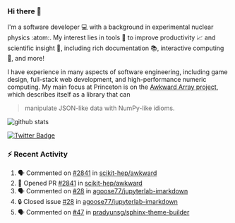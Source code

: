 ### Hi there 👋 

I'm a software developer 💻 with a background in experimental nuclear physics :atom:. My interest lies in tools :wrench: to improve productivity :chart_with_upwards_trend: and scientific insight :telescope:, including rich documentation 📚, interactive computing 🧮, and more! 

I have experience in many aspects of software engineering, including game design, full-stack web development, and high-performance numeric computing. My main focus at Princeton is on the [Awkward Array project](awkward-array.org/), which describes itself as a library that can 
> manipulate JSON-like data with NumPy-like idioms.

![github stats](https://github-readme-stats.vercel.app/api?username=agoose77&show_icons=true&hide_rank=true&hide_title=true&bg_color=30,e76445,904e95&text_color=efe3ec&icon_color=efe3ec)
<!--
**agoose77/agoose77** is a ✨ _special_ ✨ repository because its `README.md` (this file) appears on your GitHub profile.

Here are some ideas to get you started:

- 🔭 I’m currently working on ...
- 🌱 I’m currently learning ...
- 👯 I’m looking to collaborate on ...
- 🤔 I’m looking for help with ...
- 💬 Ask me about ...
- 📫 How to reach me: ...
- 😄 Pronouns: ...
- ⚡ Fun fact: ...
-->

[![Twitter Badge](https://img.shields.io/twitter/follow/agoose77?style=flat-square&logo=Twitter&logoColor=white&color=cornflowerblue)](https://twitter.com/agoose77)

### :zap: Recent Activity

<!--START_SECTION:activity-->
1. 🗣 Commented on [#2841](https://github.com/scikit-hep/awkward/pull/2841#issuecomment-1819666149) in [scikit-hep/awkward](https://github.com/scikit-hep/awkward)
2. 💪 Opened PR [#2841](https://github.com/scikit-hep/awkward/pull/2841) in [scikit-hep/awkward](https://github.com/scikit-hep/awkward)
3. 🗣 Commented on [#28](https://github.com/agoose77/jupyterlab-imarkdown/issues/28#issuecomment-1819575613) in [agoose77/jupyterlab-imarkdown](https://github.com/agoose77/jupyterlab-imarkdown)
4. 🔒 Closed issue [#28](https://github.com/agoose77/jupyterlab-imarkdown/issues/28) in [agoose77/jupyterlab-imarkdown](https://github.com/agoose77/jupyterlab-imarkdown)
5. 🗣 Commented on [#47](https://github.com/pradyunsg/sphinx-theme-builder/pull/47#issuecomment-1819574904) in [pradyunsg/sphinx-theme-builder](https://github.com/pradyunsg/sphinx-theme-builder)
<!--END_SECTION:activity-->

